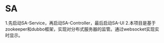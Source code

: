 # SA
1.先启动SA-Service，再启动SA-Controller，最后启动SA-UI</b>
2.本项目是基于zookeeper和dubbo框架，实现对分布式服务器的监管。通过websocket实现实时显示。
